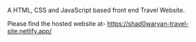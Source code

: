 A HTML, CSS and JavaScript based front end Travel Website.

Please find the hosted website at- https://shad0waryan-travel-site.netlify.app/
